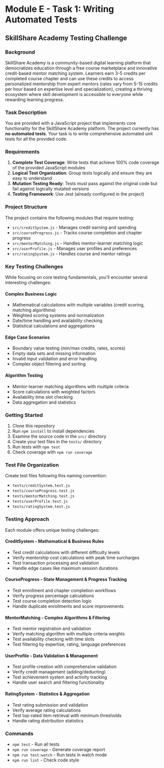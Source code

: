 # Module E - Task 1: Writing Automated Tests

## SkillShare Academy Testing Challenge

### Background

SkillShare Academy is a community-based digital learning platform that democratizes education through a free course marketplace and innovative credit-based mentor matching system. Learners earn 3-5 credits per completed course chapter and can use these credits to access personalized mentorship from expert mentors (rates vary from 5-15 credits per hour based on expertise level and specialization), creating a thriving ecosystem where skill development is accessible to everyone while rewarding learning progress.

### Task Description

You are provided with a JavaScript project that implements core functionality for the SkillShare Academy platform. The project currently has **no automated tests**. Your task is to write comprehensive automated unit tests for all the provided code.

### Requirements

1. **Complete Test Coverage**: Write tests that achieve 100% code coverage of the provided JavaScript modules
2. **Logical Test Organization**: Group tests logically and ensure they are easy to understand
3. **Mutation Testing Ready**: Tests must pass against the original code but fail against logically mutated versions
4. **Testing Framework**: Use Jest (already configured in the project)

### Project Structure

The project contains the following modules that require testing:

- `src/creditSystem.js` - Manages credit earning and spending
- `src/courseProgress.js` - Tracks course completion and chapter progress  
- `src/mentorMatching.js` - Handles mentor-learner matching logic
- `src/userProfile.js` - Manages user profiles and preferences
- `src/ratingSystem.js` - Handles course and mentor ratings

### Key Testing Challenges

While focusing on core testing fundamentals, you'll encounter several interesting challenges:

#### **Complex Business Logic**
- Mathematical calculations with multiple variables (credit scoring, matching algorithms)
- Weighted scoring systems and normalization
- Date/time handling and availability checking
- Statistical calculations and aggregations

#### **Edge Case Scenarios**
- Boundary value testing (min/max credits, rates, scores)
- Empty data sets and missing information
- Invalid input validation and error handling
- Complex object filtering and sorting

#### **Algorithm Testing**
- Mentor-learner matching algorithms with multiple criteria
- Score calculations with weighted factors
- Availability time slot checking
- Data aggregation and statistics

### Getting Started

1. Clone this repository
2. Run `npm install` to install dependencies
3. Examine the source code in the `src/` directory
4. Create your test files in the `tests/` directory
5. Run tests with `npm test`
6. Check coverage with `npm run coverage`

### Test File Organization

Create test files following this naming convention:
- `tests/creditSystem.test.js`
- `tests/courseProgress.test.js`
- `tests/mentorMatching.test.js`
- `tests/userProfile.test.js`
- `tests/ratingSystem.test.js`

### Testing Approach

Each module offers unique testing challenges:

#### **CreditSystem** - Mathematical & Business Rules
- Test credit calculations with different difficulty levels
- Verify mentorship cost calculations with peak time surcharges
- Test transaction processing and validation
- Handle edge cases like maximum session durations

#### **CourseProgress** - State Management & Progress Tracking
- Test enrollment and chapter completion workflows
- Verify progress percentage calculations
- Test course completion detection logic
- Handle duplicate enrollments and score improvements

#### **MentorMatching** - Complex Algorithms & Filtering
- Test mentor registration and validation
- Verify matching algorithm with multiple criteria weights
- Test availability checking with time slots
- Test filtering by expertise, rating, language preferences

#### **UserProfile** - Data Validation & Management
- Test profile creation with comprehensive validation
- Verify credit management (adding/deducting)
- Test achievement system and activity tracking
- Handle user search and filtering functionality

#### **RatingSystem** - Statistics & Aggregation
- Test rating submission and validation
- Verify average rating calculations
- Test top-rated item retrieval with minimum thresholds
- Handle rating distribution statistics

### Commands

- `npm test` - Run all tests
- `npm run coverage` - Generate coverage report
- `npm run test:watch` - Run tests in watch mode
- `npm run lint` - Check code style